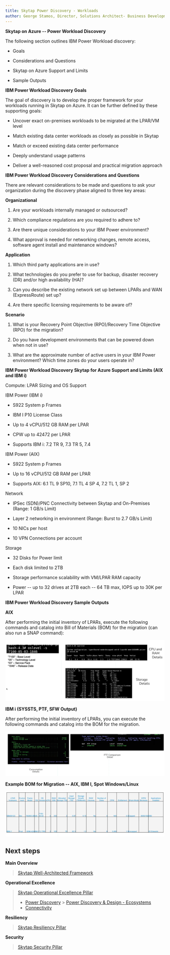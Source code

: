 ```yaml
---
title: Skytap Power Discovery - Workloads
author: George Stamos, Director, Solutions Architect- Business Development
---
```

**Skytap on Azure -- Power Workload Discovery**

The following section outlines IBM Power Workload discovery:

-   Goals

-   Considerations and Questions

-   Skytap on Azure Support and Limits

-   Sample Outputs

**IBM Power Workload Discovery Goals**

The goal of discovery is to develop the proper framework for your
workloads running in Skytap on Azure. It can be further defined by these
supporting goals:

-   Uncover exact on-premises workloads to be migrated at the LPAR/VM
    level

-   Match existing data center workloads as closely as possible in
    Skytap

-   Match or exceed existing data center performance

-   Deeply understand usage patterns

-   Deliver a well-reasoned cost proposal and practical migration
    approach

**IBM Power Workload Discovery Considerations and Questions**

There are relevant considerations to be made and questions to ask your
organization during the discovery phase aligned to three key areas:

**Organizational**

1.  Are your workloads internally managed or outsourced?

2.  Which compliance regulations are you required to adhere to?

3.  Are there unique considerations to your IBM Power environment?

4.  What approval is needed for networking changes, remote access,
    software agent install and maintenance windows?

**Application**

1.  Which third party applications are in use?

2.  What technologies do you prefer to use for backup, disaster recovery
    (DR) and/or high availability (HA)?

3.  Can you describe the existing network set up between LPARs and WAN
    (ExpressRoute) set up?

4.  Are there specific licensing requirements to be aware of?

**Scenario**

1.  What is your Recovery Point Objective (RPO)/Recovery Time Objective
    (RPO) for the migration?

2.  Do you have development environments that can be powered down when
    not in use?

3.  What are the approximate number of active users in your IBM Power
    environment? Which time zones do your users operate in?

**IBM Power Workload Discovery Skytap for Azure Support and Limits (AIX
and IBM i)**

Compute: LPAR Sizing and OS Support

IBM Power (IBM i)

-   S922 System p Frames

-   IBM I P10 License Class

-   Up to 4 vCPU/512 GB RAM per LPAR

-   CPW up to 42472 per LPAR

-   Supports IBM i: 7.2 TR 9, 7.3 TR 5, 7.4

IBM Power (AIX)

-   S922 System p Frames

-   Up to 16 vCPU/512 GB RAM per LPAR

-   Supports AIX: 6.1 TL 9 SP10, 7.1 TL 4 SP 4, 7.2 TL 1, SP 2

Network

-   IPSec (SDN)/PNC Connectivity between Skytap and On-Premises (Range:
    1 GB/s Limit)

-   Layer 2 networking in environment (Range: Burst to 2.7 GB/s Limit)

-   10 NICs per host

-   10 VPN Connections per account

Storage

-   32 Disks for Power limit

-   Each disk limited to 2TB

-   Storage performance scalability with VM/LPAR RAM capacity

-   Power -- up to 32 drives at 2TB each -- 64 TB max, IOPS up to 30K
    per LPAR

**IBM Power Workload Discovery Sample Outputs**

**AIX**

After performing the initial inventory of LPARs, execute the following
commands and catalog into Bill of Materials (BOM) for the migration (can
also run a SNAP command):

<img src=".\discoveryworkloadsmedia\image1.png">

**IBM i (SYSSTS, PTF, SFW Output)**

After performing the initial inventory of LPARs, you can execute the
following commands and catalog into the BOM for the migration.

<img src=".\discoveryworkloadsmedia\image2.png">

**Example BOM for Migration -- AIX, IBM I, Spot Windows/Linux**

<img src=".\discoveryworkloadsmedia\image3.png">

## Next steps

**Main Overview**
> [Skytap Well-Architected Framework](../../README.md)

**Operational Excellence**
>[Skytap Operational Excellence Pillar](README.md)
>* [Power Discovery](../Discovery/README.md)
       > [Power Discovery & Design - Ecosystems](discoveryecosystems.md)
>* [Connectivity](../connectivity/README.md)

**Resiliency**
> [Skytap Resiliency Pillar](../../resiliency/README.md)

**Security**
> [Skytap Security Pillar](../../security/README.md)
